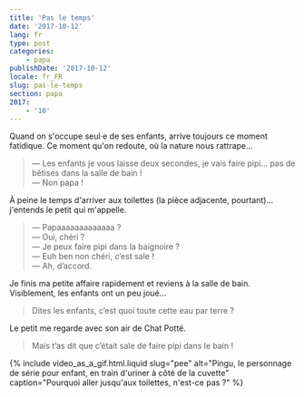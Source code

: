 ```yaml
---
title: 'Pas le temps'
date: '2017-10-12'
lang: fr
type: post
categories:
    - papa
publishDate: '2017-10-12'
locale: fr_FR
slug: pas-le-temps
section: papa
2017:
    - '10'
---
```


Quand on s'occupe seul·e de ses enfants, arrive toujours ce moment fatidique. Ce moment qu'on redoute, où la nature nous rattrape…

<!--more-->

> — Les enfants je vous laisse deux secondes, je vais faire pipi… pas de bêtises dans la salle de bain !  
> — Non papa !  

À peine le temps d'arriver aux toilettes (la pièce adjacente, pourtant)… j'entends le petit qui m'appelle.

> — Papaaaaaaaaaaaaa ?  
> — Oui, chéri ?  
> — Je peux faire pipi dans la baignoire ?  
> — Euh ben non chéri, c’est sale !  
> — Ah, d’accord.

Je finis ma petite affaire rapidement et reviens à la salle de bain. Visiblement, les enfants ont un peu joué…

> Dites les enfants, c’est quoi toute cette eau par terre ?

Le petit me regarde avec son air de Chat Potté.

> Mais t’as dit que c’était sale de faire pipi dans le bain !

{% include video_as_a_gif.html.liquid
    slug="pee"
    alt="Pingu, le personnage de série pour enfant, en train d'uriner à côté de la cuvette"
    caption="Pourquoi aller jusqu'aux toilettes, n'est-ce pas ?"
%}